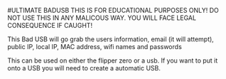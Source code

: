 #ULTIMATE BADUSB
THIS IS FOR EDUCATIONAL PURPOSES ONLY! DO NOT USE THIS IN ANY MALICOUS WAY. YOU WILL FACE LEGAL CONSEQUENCE IF CAUGHT!

This Bad USB will go grab the users information, email (it will attempt), public IP, local IP, MAC address, wifi names and passwords

This can be used on either the flipper zero or a usb. If you want to put it onto a USB you will need to create a automatic USB.

